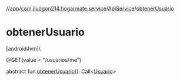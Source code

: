 //[app](../../../index.md)/[com.jluqgon214.hogarmate.service](../index.md)/[ApiService](index.md)/[obtenerUsuario](obtener-usuario.md)

# obtenerUsuario

[androidJvm]\

@GET(value = &quot;/usuarios/me&quot;)

abstract fun [obtenerUsuario](obtener-usuario.md)(): Call&lt;[Usuario](../../com.jluqgon214.hogarmate.model/-usuario/index.md)&gt;
